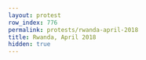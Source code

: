 ```yaml
---
layout: protest
row_index: 776
permalink: protests/rwanda-april-2018
title: Rwanda, April 2018
hidden: true
---
```

